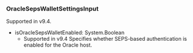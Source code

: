 ### OracleSepsWalletSettingsInput
Supported in v9.4.

- isOracleSepsWalletEnabled: System.Boolean
  - Supported in v9.4
      Specifies whether SEPS-based authentication is enabled for the Oracle host.
